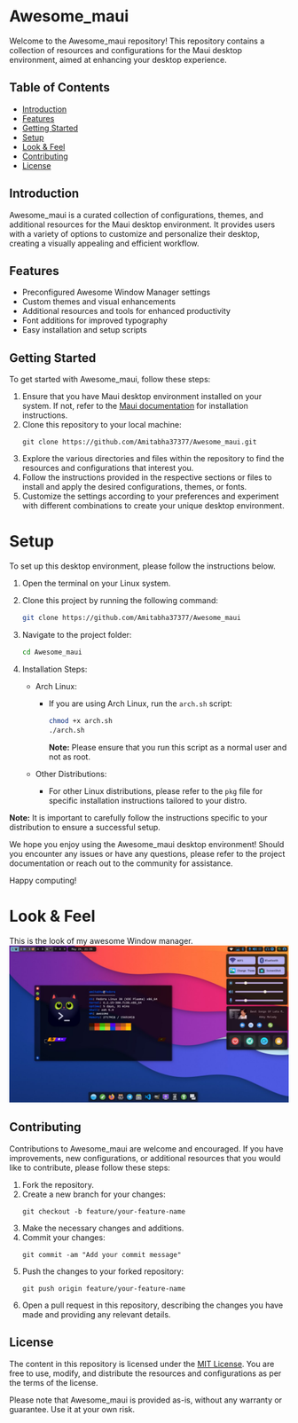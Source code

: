 # Awesome_maui

Welcome to the Awesome_maui repository! This repository contains a collection of resources and configurations for the Maui desktop environment, aimed at enhancing your desktop experience.

## Table of Contents
- [Introduction](#introduction)
- [Features](#features)
- [Getting Started](#getting-started)
- [Setup](#Setup)
- [Look & Feel](#Look&Feel)
- [Contributing](#contributing)
- [License](#license)

## Introduction
Awesome_maui is a curated collection of configurations, themes, and additional resources for the Maui desktop environment. It provides users with a variety of options to customize and personalize their desktop, creating a visually appealing and efficient workflow.

## Features
- Preconfigured Awesome Window Manager settings
- Custom themes and visual enhancements
- Additional resources and tools for enhanced productivity
- Font additions for improved typography
- Easy installation and setup scripts

## Getting Started
To get started with Awesome_maui, follow these steps:

1. Ensure that you have Maui desktop environment installed on your system. If not, refer to the [Maui documentation](https://maui-project.org/) for installation instructions.
2. Clone this repository to your local machine:
   ```shell
   git clone https://github.com/Amitabha37377/Awesome_maui.git
   ```
3. Explore the various directories and files within the repository to find the resources and configurations that interest you.
4. Follow the instructions provided in the respective sections or files to install and apply the desired configurations, themes, or fonts.
5. Customize the settings according to your preferences and experiment with different combinations to create your unique desktop environment.

# Setup

To set up this desktop environment, please follow the instructions below.

1. Open the terminal on your Linux system.

2. Clone this project by running the following command:
   ```bash
   git clone https://github.com/Amitabha37377/Awesome_maui
   ```

3. Navigate to the project folder:
   ```bash
   cd Awesome_maui
   ```

4. Installation Steps:
   - Arch Linux:
     - If you are using Arch Linux, run the `arch.sh` script:
       ```bash
       chmod +x arch.sh
       ./arch.sh
       ```
       **Note:** Please ensure that you run this script as a normal user and not as root.

   - Other Distributions:
     - For other Linux distributions, please refer to the `pkg` file for specific installation instructions tailored to your distro.

**Note:** It is important to carefully follow the instructions specific to your distribution to ensure a successful setup.

We hope you enjoy using the Awesome_maui desktop environment! Should you encounter any issues or have any questions, please refer to the project documentation or reach out to the community for assistance.

Happy computing!

# Look & Feel
This is the look of my awesome Window manager.
![look](/screen-Shot/v0a4prarju1b1.jpg)

## Contributing
Contributions to Awesome_maui are welcome and encouraged. If you have improvements, new configurations, or additional resources that you would like to contribute, please follow these steps:

1. Fork the repository.
2. Create a new branch for your changes:
   ```shell
   git checkout -b feature/your-feature-name
   ```
3. Make the necessary changes and additions.
4. Commit your changes:
   ```shell
   git commit -am "Add your commit message"
   ```
5. Push the changes to your forked repository:
   ```shell
   git push origin feature/your-feature-name
   ```
6. Open a pull request in this repository, describing the changes you have made and providing any relevant details.

## License
The content in this repository is licensed under the [MIT License](/LICENSE). You are free to use, modify, and distribute the resources and configurations as per the terms of the license.

Please note that Awesome_maui is provided as-is, without any warranty or guarantee. Use it at your own risk.




